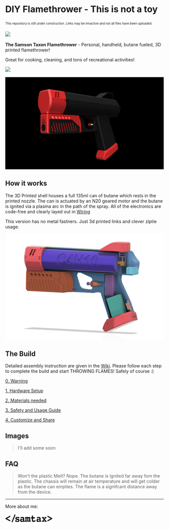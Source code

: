 # DIY Flamethrower - This is not a toy
<sub><sup>This repository is still under construction. Links may be innactive and not all files have been uploaded.</sup></sub>

![](Media/Logo.jpg)  

**The Samson Taxon Flamethrower**  - Personal, handheld, butane fueled, 3D printed flamethrower!

Great for cooking, cleaning, and tons of recreational activities! 

![](Media/marshmallow.gif)

![](Media/turn2.gif)  

## How it works
The 3D Printed shell houses a full 135ml can of butane which rests in the printed nozzle. The can is actuated by an N20 geared motor and the butane is ignited via a plasma arc in the path of the spray. All of the electronics are code-free and clearly layed out in [Wiring]()

This version has no metal fastners. Just 3d printed links and clever ziptie usage.

![](Media/color-split.png) 

<!-- *[YouTube link]()* -->

## The Build
Detailed assembly instruction are given in the [Wiki](https://github.com/SamsonTaxon/flamethrower/wiki). Please follow each step to complete the build and start THROWING FLAMES! Safely of course :)

[0. Warning](https://github.com/SamsonTaxon/flamethrower/wiki/0.-Warning)

[1. Hardware Setup](https://github.com/SamsonTaxon/flamethrower/wiki/1.-Hardware-Setup)

[2. Materials needed](https://github.com/SamsonTaxon/flamethrower/wiki/2.-Materials)

[3. Safety and Usage Guide](https://github.com/SamsonTaxon/flamethrower/wiki/3.-Safety-and-Usage)

[4. Customize and Share](https://github.com/SamsonTaxon/flamethrower/wiki/4.-Customize-and-Share)

## Images
> I'll add some soon
## FAQ
> Won't the plastic Melt?
Nope. The butane is ignited far away fom the plastic. The chassis will remain at air temperature and will get colder as the butane can empties. The flame is a signifcant distance away from the device.
---
More about me:

<a href="https://www.samsontaxon.com/" target="_blank"><img src="Media/samtax.png" width="150" height="40" ></a>
